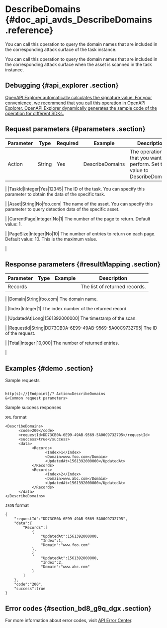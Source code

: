 # DescribeDomains {#doc_api_avds_DescribeDomains .reference}

You can call this operation to query the domain names that are included in the corresponding attack surface of the task instance.

You can call this operation to query the domain names that are included in the corresponding attack surface when the asset is scanned in the task instance.

## Debugging {#api_explorer .section}

[OpenAPI Explorer automatically calculates the signature value. For your convenience, we recommend that you call this operation in OpenAPI Explorer. OpenAPI Explorer dynamically generates the sample code of the operation for different SDKs.](https://api.aliyun.com/#product=avds&api=DescribeDomains&type=RPC&version=2017-11-29)

## Request parameters {#parameters .section}

|Parameter|Type|Required|Example|Description|
|---------|----|--------|-------|-----------|
|Action|String|Yes|DescribeDomains| The operation that you want to perform. Set the value to DescribeDomains.

 |
|TaskId|Integer|Yes|12345| The ID of the task. You can specify this parameter to obtain the data of the specific task.

 |
|Asset|String|No|foo.com| The name of the asset. You can specify this parameter to query detection data of the specific asset.

 |
|CurrentPage|Integer|No|1| The number of the page to return. Default value: 1.

 |
|PageSize|Integer|No|10| The number of entries to return on each page. Default value: 10. This is the maximum value.

 |

## Response parameters {#resultMapping .section}

|Parameter|Type|Example|Description|
|---------|----|-------|-----------|
|Records| | | The list of returned records.

 |
|Domain|String|foo.com| The domain name.

 |
|Index|Integer|1| The index number of the returned record.

 |
|UpdatedAt|Long|1561392000000| The timestamp of the scan.

 |
|RequestId|String|DD73CB0A-6E99-49AB-9569-5A00C9732795| The ID of the request.

 |
|Total|Integer|10,000| The number of returned entries.

 |

## Examples {#demo .section}

Sample requests

``` {#request_demo}

http(s)://[Endpoint]/? Action=DescribeDomains
&<Common request parameters>

```

Sample success responses

`XML` format

``` {#xml_return_success_demo}
<DescribeDomains>
	  <code>200</code>
	  <requestId>DD73CB0A-6E99-49AB-9569-5A00C9732795</requestId>
	  <success>true</success>
	  <data>
		    <Records>
			      <Index>1</Index>
			      <Domain>www.foo.com</Domain>
			      <UpdatedAt>1561392000000</UpdatedAt>
		    </Records>
		    <Records>
			      <Index>2</Index>
			      <Domain>www.abc.com</Domain>
			      <UpdatedAt>1561392000000</UpdatedAt>
		    </Records>
	  </data>
</DescribeDomains>
```

`JSON` format

``` {#json_return_success_demo}
{
	"requestId":"DD73CB0A-6E99-49AB-9569-5A00C9732795",
	"data":{
		"Records":[
			{
				"UpdatedAt":1561392000000,
				"Index":1,
				"Domain":"www.foo.com"
			},
			{
				"UpdatedAt":1561392000000,
				"Index":2,
				"Domain":"www.abc.com"
			}
		]
	},
	"code":"200",
	"success":true
}
```

## Error codes {#section_bd8_g9q_dgx .section}

For more information about error codes, visit [API Error Center](https://error-center.alibabacloud.com/status/product/avds).

